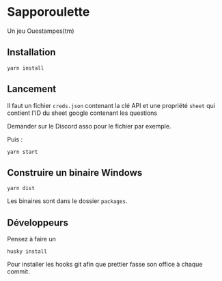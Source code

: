 # Sapporoulette

Un jeu Ouestampes(tm)

## Installation

```
yarn install
```

## Lancement

Il faut un fichier `creds.json` contenant la clé API et une propriété `sheet` qui contient l'ID du sheet google contenant les questions

Demander sur le Discord asso pour le fichier par exemple.

Puis :

```
yarn start
```

## Construire un binaire Windows

```
yarn dist
```

Les binaires sont dans le dossier `packages`.

## Développeurs

Pensez à faire un

```
husky install
```

Pour installer les hooks git afin que prettier fasse son office à chaque commit.
